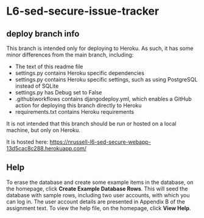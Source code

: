# L6-sed-secure-issue-tracker

## deploy branch info
This branch is intended only for deploying to Heroku. As such, it has some minor differences from the main branch, including:
- The text of this readme file
- settings.py contains Heroku specific dependencies
- settings.py contains Heroku specific settings, such as using PostgreSQL instead of SQLite
- settings.py has Debug set to False
- .github\workflows contains djangodeploy.yml, which enables a GitHub action for deploying this branch directly to Heroku
- requirements.txt contains Heroku requirements

It is not intended that this branch should be run or hosted on a local machine, but only on Heroku.

It is hosted here:
https://nrussell-l6-sed-secure-webapp-13d5cac8c288.herokuapp.com/

## Help
To erase the database and create some example items in the database, on the homepage, click **Create Example Database Rows**.
This will seed the database with sample rows, including two user accounts, with which you can log in. The user account details are presented in Appendix B of the assignment text.
To view the help file, on the homepage, click **View Help**.
